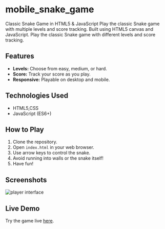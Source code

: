 # mobile_snake_game
Classic Snake Game in HTML5 &amp; JavaScript  Play the classic Snake game with multiple levels and score tracking. Built using HTML5 canvas and JavaScript.
Play the classic Snake game with different levels and score tracking.

## Features

- **Levels:** Choose from easy, medium, or hard.
- **Score:** Track your score as you play.
- **Responsive:** Playable on desktop and mobile.

## Technologies Used

- HTML5,CSS
- JavaScript (ES6+)

## How to Play

1. Clone the repository.
2. Open `index.html` in your web browser.
3. Use arrow keys to control the snake.
4. Avoid running into walls or the snake itself!
5. Have fun!

## Screenshots

![player interface](https://github.com/pampananaveenvinay/mobile_snake_game/assets/96174281/9a0cf2fd-8f72-45f3-8fbf-e02cd0e405b6)

## Live Demo

Try the game live [here](url_to_your_live_demo).

